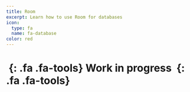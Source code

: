 ```yaml
---
title: Room
excerpt: Learn how to use Room for databases
icon:
  type: fa
  name: fa-database
color: red
---
```


# *&nbsp;*{: .fa .fa-tools} Work in progress *&nbsp;*{: .fa .fa-tools}